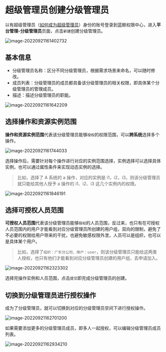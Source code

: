 # 超级管理员创建分级管理员

以有超级管理员（[如何成为超级管理员](../Feature/Manager.md##超级管理员设置)）身份的账号登录到蓝鲸权限中心，进入**平台管理-分级管理员**页面，点击`新建`创建分级管理员。

![image-20220921161402732](ManagerCreate/image-20220921161402732.png)

## 基本信息

- 分级管理员名称：区分不同分级管理员，根据需求场景来命名，可以随时修改。
- 成员列表：分级管理员的成员都具备该分级管理员的相关权限，即具体某个分级管理员的管理成员。
- 描述：描述分级管理员的职能。

![image-20220921161642209](ManagerCreate/image-20220921161642209.png)

## 选择操作和资源实例范围

**操作和资源实例范围**代表该分级管理员能够`授权`的权限范围，可以**跨系统**选择多个操作。

![image-20220921161744033](ManagerCreate/image-20220921161744033.png)

选择操作后，需要针对每个操作进行对应的实例范围选择，实例选择可以选择具体实例，也可以通过属性条件来实现动态实例的选择。

> 比如，选择了 A 系统的 a 操作，对应的实例是 i1，i2，i3，则该分级管理员就只能给其他人授予 a 操作的 i1、i2、i3 这几个实例内的权限。

![image-20220921161846191](ManagerCreate/image-20220921161846191.png)

## 选择可授权人员范围

**可授权人员范围**代表该分级管理员能够`授权`的人员范围，反过来，也只有在可授权人员范围内的用户才能看到对应分级管理员所创建的用户组，双向的限制，避免了不必要的权限给用户带来的干扰，也避免敏感权限外泄，人员可以是组织，也可以是具体某个用户。

> 比如，选择了`组织：广东分公司、用户：user`，则该分级管理员只能给这两类人授权，也只有他们才能看到对应分级管理员创建的用户组，去申请加入。

![image-20220921162323302](ManagerCreate/image-20220921162323302.png)

选择完操作实例和人员范围，点击`提交`即完成分级管理员的创建。 

## 切换到分级管理员进行授权操作

成为了分级管理员，就可以切换到对应的分级管理员空间下进行授权操作。

![image-20220921162701200](ManagerCreate/image-20220921162701200.png)

如果需要添加更多的分级管理员成员，即多人一起授权，可以编辑分级管理员成员列表。

![image-20220921162934210](ManagerCreate/image-20220921162934210.png)

